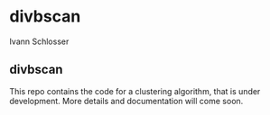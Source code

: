 # divbscan
Ivann Schlosser

## divbscan

This repo contains the code for a clustering algorithm, that is under
development. More details and documentation will come soon.
